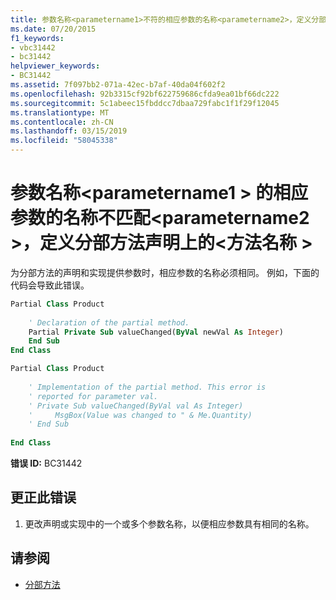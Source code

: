 ```yaml
---
title: 参数名称<parametername1>不符的相应参数的名称<parametername2>，定义分部方法声明上的<methodname>
ms.date: 07/20/2015
f1_keywords:
- vbc31442
- bc31442
helpviewer_keywords:
- BC31442
ms.assetid: 7f097bb2-071a-42ec-b7af-40da04f602f2
ms.openlocfilehash: 92b3315cf92bf622759686cfda9ea01bf66dc222
ms.sourcegitcommit: 5c1abeec15fbddcc7dbaa729fabc1f1f29f12045
ms.translationtype: MT
ms.contentlocale: zh-CN
ms.lasthandoff: 03/15/2019
ms.locfileid: "58045338"
---
```

# <a name="parameter-name-parametername1-does-not-match-the-name-of-the-corresponding-parameter-parametername2-defined-on-the-partial-method-declaration-methodname"></a>参数名称\<parametername1 > 的相应参数的名称不匹配\<parametername2 >，定义分部方法声明上的\<方法名称 >
为分部方法的声明和实现提供参数时，相应参数的名称必须相同。 例如，下面的代码会导致此错误。  
  
```vb  
Partial Class Product  
  
    ' Declaration of the partial method.  
    Partial Private Sub valueChanged(ByVal newVal As Integer)  
    End Sub  
End Class  
```  
  
```vb  
Partial Class Product  
  
    ' Implementation of the partial method. This error is  
    ' reported for parameter val.  
    ' Private Sub valueChanged(ByVal val As Integer)  
    '     MsgBox(Value was changed to " & Me.Quantity)  
    ' End Sub  
  
End Class  
```  
  
 **错误 ID:** BC31442  
  
## <a name="to-correct-this-error"></a>更正此错误  
  
1.  更改声明或实现中的一个或多个参数名称，以便相应参数具有相同的名称。  
  
## <a name="see-also"></a>请参阅

- [分部方法](../../visual-basic/programming-guide/language-features/procedures/partial-methods.md)
